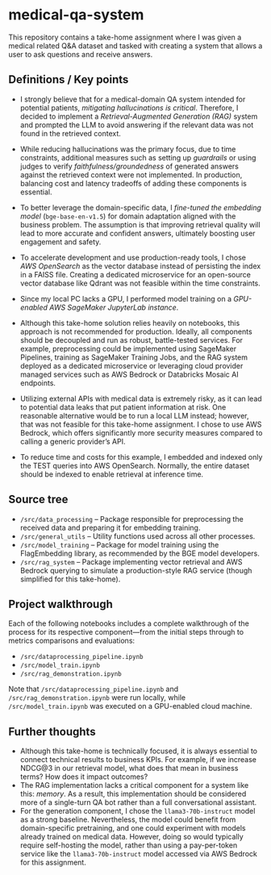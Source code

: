 # medical-qa-system

This repository contains a take-home assignment where I was given a medical related Q&A dataset and tasked with creating a system that allows a user to ask questions and receive answers.

## Definitions / Key points

- I strongly believe that for a medical-domain QA system intended for potential patients, *mitigating hallucinations is critical*. Therefore, I decided to implement a *Retrieval-Augmented Generation (RAG)* system and prompted the LLM to avoid answering if the relevant data was not found in the retrieved context.

- While reducing hallucinations was the primary focus, due to time constraints, additional measures such as setting up *guardrails* or using judges to verify *faithfulness/groundedness* of generated answers against the retrieved context were not implemented. In production, balancing cost and latency tradeoffs of adding these components is essential.
- To better leverage the domain-specific data, I *fine-tuned the embedding model* (`bge-base-en-v1.5`) for domain adaptation aligned with the business problem. The assumption is that improving retrieval quality will lead to more accurate and confident answers, ultimately boosting user engagement and safety.
- To accelerate development and use production-ready tools, I chose *AWS OpenSearch* as the vector database instead of persisting the index in a FAISS file. Creating a dedicated microservice for an open-source vector database like Qdrant was not feasible within the time constraints.
- Since my local PC lacks a GPU, I performed model training on a *GPU-enabled AWS SageMaker JupyterLab instance*.
- Although this take-home solution relies heavily on notebooks, this approach is not recommended for production. Ideally, all components should be decoupled and run as robust, battle-tested services. For example, preprocessing could be implemented using SageMaker Pipelines, training as SageMaker Training Jobs, and the RAG system deployed as a dedicated microservice or leveraging cloud provider managed services such as AWS Bedrock or Databricks Mosaic AI endpoints.
- Utilizing external APIs with medical data is extremely risky, as it can lead to potential data leaks that put patient information at risk. One reasonable alternative would be to run a local LLM instead; however, that was not feasible for this take-home assignment. I chose to use AWS Bedrock, which offers significantly more security measures compared to calling a generic provider’s API.
- To reduce time and costs for this example, I embedded and indexed only the TEST queries into AWS OpenSearch. Normally, the entire dataset should be indexed to enable retrieval at inference time.



## Source tree

- `/src/data_processing` – Package responsible for preprocessing the received data and preparing it for embedding training.
- `/src/general_utils` – Utility functions used across all other processes.
- `/src/model_training` – Package for model training using the FlagEmbedding library, as recommended by the BGE model developers.
- `/src/rag_system` – Package implementing vector retrieval and AWS Bedrock querying to simulate a production-style RAG service (though simplified for this take-home).


## Project walkthrough

Each of the following notebooks includes a complete walkthrough of the process for its respective component—from the initial steps through to metrics comparisons and evaluations:

- `/src/dataprocessing_pipeline.ipynb`
- `/src/model_train.ipynb`
- `/src/rag_demonstration.ipynb`

Note that `/src/dataprocessing_pipeline.ipynb` and `/src/rag_demonstration.ipynb` were run locally, while `/src/model_train.ipynb` was executed on a GPU-enabled cloud machine.



## Further thoughts

- Although this take-home is technically focused, it is always essential to connect technical results to business KPIs. For example, if we increase NDCG@3 in our retrieval model, what does that mean in business terms? How does it impact outcomes?
- The RAG implementation lacks a critical component for a system like this: *memory*. As a result, this implementation should be considered more of a single-turn QA bot rather than a full conversational assistant.
- For the generation component, I chose the `llama3-70b-instruct` model as a strong baseline. Nevertheless, the model could benefit from domain-specific pretraining, and one could experiment with models already trained on medical data. However, doing so would typically require self-hosting the model, rather than using a pay-per-token service like the `llama3-70b-instruct` model accessed via AWS Bedrock for this assignment.
